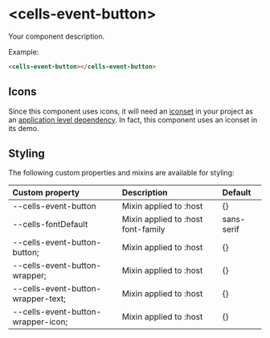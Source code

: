 # &lt;cells-event-button&gt;

Your component description.

Example:
```html
<cells-event-button></cells-event-button>
```

## Icons

Since this component uses icons, it will need an [iconset](https://bbva-devplatform.appspot.com/en-us/developers/engines/cells/documentation/best-practices/cells-icons) in your project as an [application level dependency](https://bbva-devplatform.appspot.com/en-us/developers/engines/cells/documentation/advanced-guides/components/application-level-dependencies). In fact, this component uses an iconset in its demo.

## Styling

The following custom properties and mixins are available for styling:

| Custom property                    | Description                        | Default     |
|:-----------------------------------|:-----------------------------------|:------------|
| --cells-event-button               | Mixin applied to :host             | {}          |
| --cells-fontDefault                | Mixin applied to :host font-family | sans-serif  |
| --cells-event-button-button;       | Mixin applied to :host             | {}          |
| --cells-event-button-wrapper;      | Mixin applied to :host             | {}          |
| --cells-event-button-wrapper-text; | Mixin applied to :host             | {}          |
| --cells-event-button-wrapper-icon; | Mixin applied to :host             | {}          |
